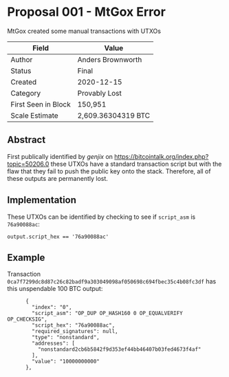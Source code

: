 # Proposal 001 - MtGox Error
MtGox created some manual transactions with UTXOs 

| Field               | Value              |
|---------------------|--------------------|
| Author              | Anders Brownworth  |
| Status              | Final              |
| Created             | 2020-12-15         |
| Category            | Provably Lost      |
| First Seen in Block | 150,951            |
| Scale Estimate      | 2,609.36304319 BTC |

## Abstract
First publically identified by *genjix* on https://bitcointalk.org/index.php?topic=50206.0 these
UTXOs have a standard transaction script but with the flaw that they fail to push the public key
onto the stack. Therefore, all of these outputs are permanently lost.

## Implementation
These UTXOs can be identified by checking to see if `script_asm` is `76a90088ac`:
```
output.script_hex == '76a90088ac'
```

## Example
Transaction `0ca7f7299dc8d87c26c82badf9a303049098af050698c694fbec35c4b08fc3df` has this unspendable
100 BTC output:
```
      {
        "index": "0",
        "script_asm": "OP_DUP OP_HASH160 0 OP_EQUALVERIFY OP_CHECKSIG",
        "script_hex": "76a90088ac",
        "required_signatures": null,
        "type": "nonstandard",
        "addresses": [
          "nonstandard2cb6b5842f9d353ef44bb46407b03fed4673f4af"
        ],
        "value": "10000000000"
      },
```
